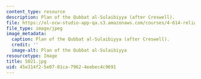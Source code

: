 ```yaml
---
content_type: resource
description: Plan of the Qubbat al-Sulaibiyya (after Creswell).
file: https://ol-ocw-studio-app-qa.s3.amazonaws.com/courses/4-614-religious-architecture-and-islamic-cultures-fall-2002/45e314f25e0701ca79624eebec4c9691_5021.jpg
file_type: image/jpeg
image_metadata:
  caption: Plan of the Qubbat al-Sulaibiyya (after Creswell).
  credit: ''
  image-alt: Plan of the Qubbat al-Sulaibiyya
resourcetype: Image
title: 5021.jpg
uid: 45e314f2-5e07-01ca-7962-4eebec4c9691
---
```

